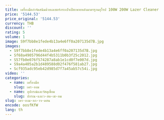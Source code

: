 ```yaml
---
title: เครื่องมือกําจัดสนิมด้วยเลเซอร์กระเป๋าเป้สะพายหลังมาตรฐานยุโรป 100W 200W Lazer Cleaner 1.5h ทํางานต่อเนื่องพร้อมแบตเตอรี่
price: '5144.53'
price_original: '5144.53'
currency: THB
discount: ''
rating: 5
volume: 1
image: S9f7bb8e1fede4b13a4e6ff0a207135d7B.jpg
images:
  - S9f7bb8e1fede4b13a4e6ff0a207135d7B.jpg
  - Sf68a4905796d44f4b5311b0b3f25c2012.jpg
  - S57fb0e076f574287a8ab1e1cd0f7e007d.jpg
  - S9a4a405a2b1d489588d02f476f581ab27.jpg
  - Scf935adc95eb42d985d7f7a45ab57c54i.jpg
video: ''
categories:
  - name: เครื่องมือ
    slug: เคร-องม
  - name: อุปกรณ์และวัสดุเชื่อม
    slug: ปกรณ-และว-สด-เช-อม
slug: เคร-องม-อก-าจ-ดสน
encode: oosfKfW
lang: th
---
```

  